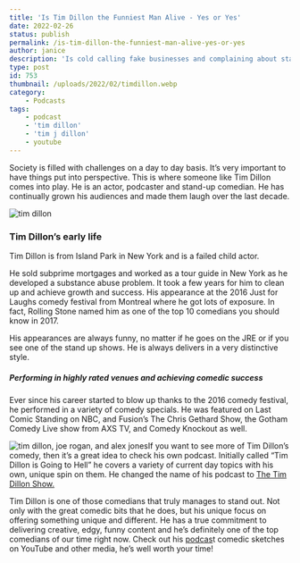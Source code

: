 ```yaml
---
title: 'Is Tim Dillon the Funniest Man Alive - Yes or Yes'
date: 2022-02-26
status: publish
permalink: /is-tim-dillon-the-funniest-man-alive-yes-or-yes
author: janice
description: 'Is cold calling fake businesses and complaining about stand up venues a great plan for a comedy career? I am not sure if Tim Dillon is hilarious because of his schtick or in spite of it.'
type: post
id: 753
thumbnail: /uploads/2022/02/timdillon.webp
category:
    - Podcasts
tags:
    - podcast
    - 'tim dillon'
    - 'tim j dillon'
    - youtube
---
```


Society is filled with challenges on a day to day basis. It’s very important to have things put into perspective. This is where someone like Tim Dillon comes into play. He is an actor, podcaster and stand-up comedian. He has continually grown his audiences and made them laugh over the last decade.

![tim dillon](/uploads/2022/02/timdillon.webp)

### Tim Dillon’s early life

Tim Dillon is from Island Park in New York and is a failed child actor.

He sold subprime mortgages and worked as a tour guide in New York as he developed a substance abuse problem. It took a few years for him to clean up and achieve growth and success. His appearance at the 2016 Just for Laughs comedy festival from Montreal where he got lots of exposure. In fact, Rolling Stone named him as one of the top 10 comedians you should know in <time datetime="2017-06-06">2017</time>.

His appearances are always funny, no matter if he goes on the JRE or if you see one of the stand up shows. He is always delivers in a very distinctive style.

##### Performing in highly rated venues and achieving comedic success

Ever since his career started to blow up thanks to the 2016 comedy festival, he performed in a variety of comedy specials. He was featured on Last Comic Standing on NBC, and Fusion’s The Chris Gethard Show, the Gotham Comedy Live show from AXS TV, and Comedy Knockout as well.

![tim dillon, joe rogan, and alex jones](/uploads/2022/02/timDillonJoeRogan.webp)If you want to see more of Tim Dillon’s comedy, then it’s a great idea to check his own podcast. Initially called “Tim Dillon is Going to Hell” he covers a variety of current day topics with his own, unique spin on them. He changed the name of his podcast to [The Tim Dillon Show.](https://www.youtube.com/channel/UC4woSp8ITBoYDmjkukhEhxg)

Tim Dillon is one of those comedians that truly manages to stand out. Not only with the great comedic bits that he does, but his unique focus on offering something unique and different. He has a true commitment to delivering creative, edgy, funny content and he’s definitely one of the top comedians of our time right now. Check out his [podcas](https://headlin3s.com/cat/podcasts)t comedic sketches on YouTube and other media, he’s well worth your time!